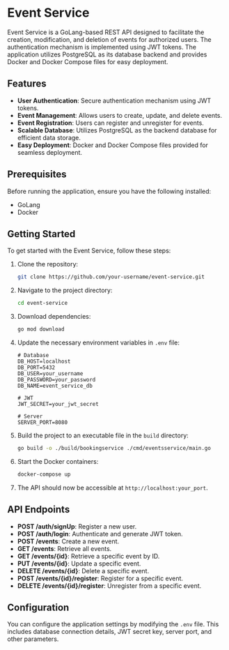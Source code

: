 # Event Service

Event Service is a GoLang-based REST API designed to facilitate the creation, modification, and deletion of events for authorized users. The authentication mechanism is implemented using JWT tokens. The application utilizes PostgreSQL as its database backend and provides Docker and Docker Compose files for easy deployment.

## Features

- **User Authentication**: Secure authentication mechanism using JWT tokens.
- **Event Management**: Allows users to create, update, and delete events.
- **Event Registration**: Users can register and unregister for events.
- **Scalable Database**: Utilizes PostgreSQL as the backend database for efficient data storage.
- **Easy Deployment**: Docker and Docker Compose files provided for seamless deployment.

## Prerequisites

Before running the application, ensure you have the following installed:

- GoLang
- Docker

## Getting Started

To get started with the Event Service, follow these steps:

1. Clone the repository:

    ```bash
    git clone https://github.com/your-username/event-service.git
    ```

2. Navigate to the project directory:

    ```bash
    cd event-service
    ```

3. Download dependencies:

    ```bash
    go mod download
    ```

4. Update the necessary environment variables in `.env` file:
   
    ```plaintext
    # Database
    DB_HOST=localhost
    DB_PORT=5432
    DB_USER=your_username
    DB_PASSWORD=your_password
    DB_NAME=event_service_db

    # JWT
    JWT_SECRET=your_jwt_secret

    # Server
    SERVER_PORT=8080
    ```

5. Build the project to an executable file in the `build` directory:

    ```bash
    go build -o ./build/bookingservice ./cmd/eventsservice/main.go
    ```

6. Start the Docker containers:

    ```bash
    docker-compose up
    ```

7. The API should now be accessible at `http://localhost:your_port`.

## API Endpoints

- **POST /auth/signUp**: Register a new user.
- **POST /auth/login**: Authenticate and generate JWT token.
- **POST /events**: Create a new event.
- **GET /events**: Retrieve all events.
- **GET /events/{id}**: Retrieve a specific event by ID.
- **PUT /events/{id}**: Update a specific event.
- **DELETE /events/{id}**: Delete a specific event.
- **POST /events/{id}/register**: Register for a specific event.
- **DELETE /events/{id}/register**: Unregister from a specific event.

## Configuration

You can configure the application settings by modifying the `.env` file. This includes database connection details, JWT secret key, server port, and other parameters.

